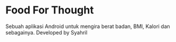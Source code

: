 # Food For Thought

Sebuah aplikasi Android untuk mengira berat badan, BMI, Kalori dan sebagainya.
Developed by Syahril
